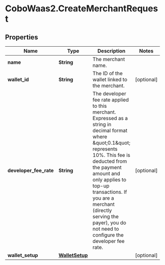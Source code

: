 # CoboWaas2.CreateMerchantRequest

## Properties

Name | Type | Description | Notes
------------ | ------------- | ------------- | -------------
**name** | **String** | The merchant name. | 
**wallet_id** | **String** | The ID of the wallet linked to the merchant. | [optional] 
**developer_fee_rate** | **String** | The developer fee rate applied to this merchant. Expressed as a string in decimal format where \&quot;0.1\&quot; represents 10%. This fee is deducted from the payment amount and only applies to top-up transactions. If you are a merchant (directly serving the payer), you do not need to configure the developer fee rate. | [optional] 
**wallet_setup** | [**WalletSetup**](WalletSetup.md) |  | [optional] 



